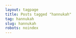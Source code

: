 ```yaml
---
layout: tagpage
title: Posts tagged "hannukah"
tag: hannukah
slug: hannukah
robots: noindex
---
```

